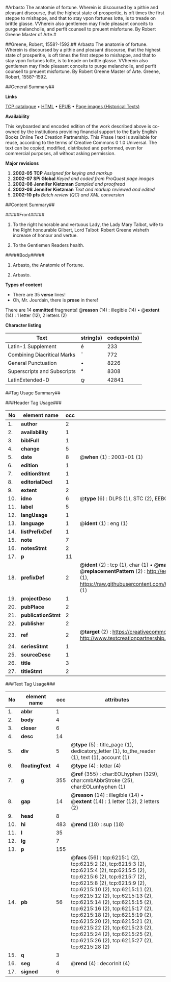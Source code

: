 #Arbasto The anatomie of fortune. Wherein is discoursed by a pithie and pleasant discourse, that the highest state of prosperitie, is oft times the first steppe to mishappe, and that to stay vpon fortunes lotte, is to treade on brittle glasse. VVherein also gentlemen may finde pleasant conceits to purge melancholie, and perfit counsell to preuent misfortune. By Robert Greene Master of Arte.#

##Greene, Robert, 1558?-1592.##
Arbasto The anatomie of fortune. Wherein is discoursed by a pithie and pleasant discourse, that the highest state of prosperitie, is oft times the first steppe to mishappe, and that to stay vpon fortunes lotte, is to treade on brittle glasse. VVherein also gentlemen may finde pleasant conceits to purge melancholie, and perfit counsell to preuent misfortune. By Robert Greene Master of Arte.
Greene, Robert, 1558?-1592.

##General Summary##

**Links**

[TCP catalogue](http://www.ota.ox.ac.uk/tcp/)  • 
[HTML](http://tei.it.ox.ac.uk/tcp/Texts-HTML/free/A02/A02074.html)  • 
[EPUB](http://tei.it.ox.ac.uk/tcp/Texts-EPUB/free/A02/A02074.epub) • 
[Page images (Historical Texts)](https://data.historicaltexts.jisc.ac.uk/view?pubId=eebo-99841617e&pageId=eebo-99841617e-6215-1)

**Availability**

This keyboarded and encoded edition of the
	       work described above is co-owned by the institutions
	       providing financial support to the Early English Books
	       Online Text Creation Partnership. This Phase I text is
	       available for reuse, according to the terms of Creative
	       Commons 0 1.0 Universal. The text can be copied,
	       modified, distributed and performed, even for
	       commercial purposes, all without asking permission.

**Major revisions**

1. __2002-05__ __TCP__ *Assigned for keying and markup*
1. __2002-07__ __SPi Global__ *Keyed and coded from ProQuest page images*
1. __2002-08__ __Jennifer Kietzman__ *Sampled and proofread*
1. __2002-08__ __Jennifer Kietzman__ *Text and markup reviewed and edited*
1. __2002-10__ __pfs__ *Batch review (QC) and XML conversion*

##Content Summary##

#####Front#####

1. To the right honorable and vertuous Lady, the Lady Mary Talbot, wife to the Right honourable Gilbert, Lord Talbot: Robert Greene wisheth increase of honour and vertue.

1. To the Gentlemen Readers health.

#####Body#####

1. Arbasto, the Anatomie of Fortune.

1. Arbasto.

**Types of content**

  * There are 35 **verse** lines!
  * Oh, Mr. Jourdain, there is **prose** in there!

There are 14 **ommitted** fragments! 
 @__reason__ (14) : illegible (14)  •  @__extent__ (14) : 1 letter (12), 2 letters (2)

**Character listing**


|Text|string(s)|codepoint(s)|
|---|---|---|
|Latin-1 Supplement|é|233|
|Combining             Diacritical Marks|̄|772|
|General Punctuation|•|8226|
|Superscripts             and Subscripts|⁴|8308|
|LatinExtended-D|ꝙ|42841|

##Tag Usage Summary##

###Header Tag Usage###

|No|element name|occ|attributes|
|---|---|---|---|
|1.|__author__|2||
|2.|__availability__|1||
|3.|__biblFull__|1||
|4.|__change__|5||
|5.|__date__|8| @__when__ (1) : 2003-01 (1)|
|6.|__edition__|1||
|7.|__editionStmt__|1||
|8.|__editorialDecl__|1||
|9.|__extent__|2||
|10.|__idno__|6| @__type__ (6) : DLPS (1), STC (2), EEBO-CITATION (1), PROQUEST (1), VID (1)|
|11.|__label__|5||
|12.|__langUsage__|1||
|13.|__language__|1| @__ident__ (1) : eng (1)|
|14.|__listPrefixDef__|1||
|15.|__note__|7||
|16.|__notesStmt__|2||
|17.|__p__|11||
|18.|__prefixDef__|2| @__ident__ (2) : tcp (1), char (1)  •  @__matchPattern__ (2) : ([0-9\-]+):([0-9IVX]+) (1), (.+) (1)  •  @__replacementPattern__ (2) : http://eebo.chadwyck.com/downloadtiff?vid=$1&page=$2 (1), https://raw.githubusercontent.com/textcreationpartnership/Texts/master/tcpchars.xml#$1 (1)|
|19.|__projectDesc__|1||
|20.|__pubPlace__|2||
|21.|__publicationStmt__|2||
|22.|__publisher__|2||
|23.|__ref__|2| @__target__ (2) : https://creativecommons.org/publicdomain/zero/1.0/ (1), http://www.textcreationpartnership.org/docs/. (1)|
|24.|__seriesStmt__|1||
|25.|__sourceDesc__|1||
|26.|__title__|3||
|27.|__titleStmt__|2||


###Text Tag Usage###

|No|element name|occ|attributes|
|---|---|---|---|
|1.|__abbr__|1||
|2.|__body__|4||
|3.|__closer__|6||
|4.|__desc__|14||
|5.|__div__|5| @__type__ (5) : title_page (1), dedicatory_letter (1), to_the_reader (1), text (1), account (1)|
|6.|__floatingText__|4| @__type__ (4) : letter (4)|
|7.|__g__|355| @__ref__ (355) : char:EOLhyphen (329), char:cmbAbbrStroke (25), char:EOLunhyphen (1)|
|8.|__gap__|14| @__reason__ (14) : illegible (14)  •  @__extent__ (14) : 1 letter (12), 2 letters (2)|
|9.|__head__|8||
|10.|__hi__|483| @__rend__ (18) : sup (18)|
|11.|__l__|35||
|12.|__lg__|7||
|13.|__p__|155||
|14.|__pb__|56| @__facs__ (56) : tcp:6215:1 (2), tcp:6215:2 (2), tcp:6215:3 (2), tcp:6215:4 (2), tcp:6215:5 (2), tcp:6215:6 (2), tcp:6215:7 (2), tcp:6215:8 (2), tcp:6215:9 (2), tcp:6215:10 (2), tcp:6215:11 (2), tcp:6215:12 (2), tcp:6215:13 (2), tcp:6215:14 (2), tcp:6215:15 (2), tcp:6215:16 (2), tcp:6215:17 (2), tcp:6215:18 (2), tcp:6215:19 (2), tcp:6215:20 (2), tcp:6215:21 (2), tcp:6215:22 (2), tcp:6215:23 (2), tcp:6215:24 (2), tcp:6215:25 (2), tcp:6215:26 (2), tcp:6215:27 (2), tcp:6215:28 (2)|
|15.|__q__|3||
|16.|__seg__|4| @__rend__ (4) : decorInit (4)|
|17.|__signed__|6||
